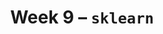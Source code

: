 ---
    title: Week 9 – <code>sklearn</code>
    weekNumber: 9
    days:
      - date: 2023-3-6
        events:
          "**LEC 22**{: .label .label-lecture } [Pipelines, Generalization](resources/lectures/lec22/lec22.html)":
            "[Ch. 9.2](https://notes.dsc80.com/content/09/data-pipelines.html)"
          "**Lab 8**{: .label .label-lab } **[Modeling and Feature Engineering (due 3/6)](https://github.com/dsc-courses/dsc80-2023-wi/blob/master/labs/08-features/lab.ipynb)**":
      - date: 2023-3-8
        events:
          "**LEC 23**{: .label .label-lecture } Pipelines, Regression Evaluation":
            "[Ch. 9.2](https://notes.dsc80.com/content/09/data-pipelines.html), [Ch. 10.2](https://notes.dsc80.com/content/10/model-building.html)"
          "**DIS 8**{: .label .label-disc } Lab 8 Reflection (due 3/11)":
      - date: 2023-3-9
        events:
          "**PROJ 4**{: .label .label-proj } **[Language Models 🗣 (due 3/9)](https://github.com/dsc-courses/dsc80-2023-wi/blob/master/projects/04-language_models/project.ipynb)**":
      - date: 2023-3-10
        events:
          "**LEC 24**{: .label .label-lecture } Cross Validation":
            "[Ch. 11.1-11.2](https://notes.dsc80.com/content/11/introduction.html)"
                
---